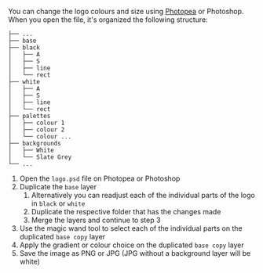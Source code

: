 You can change the logo colours and size using [Photopea](https://www.photopea.com/) or Photoshop. When you open the file, it's organized the following structure:

	├── ...
	├── base
	├── black
	│   ├── A
	│   ├── S
	│   ├── line
	│   └── rect
	├── white
	│   ├── A
	│   ├── S
	│   ├── line
	│   └── rect
	├── palettes
	│   ├── colour 1
	│   ├── colour 2
	│   └── colour ...
	├── backgrounds
	│   ├── White
	│   └── Slate Grey
	└── ...
1. Open the `logo.psd` file on Photopea or Photoshop
2. Duplicate the `base` layer
	1. Alternatively you can readjust each of the individual parts of the logo in `black` or `white`
	2. Duplicate the respective folder that has the changes made
	3. Merge the layers and continue to step 3
3. Use the magic wand tool to select each of the individual parts on the duplicated `base copy` layer
4. Apply the gradient or colour choice on the duplicated `base copy` layer
5. Save the image as PNG or JPG (JPG without a background layer will be white)